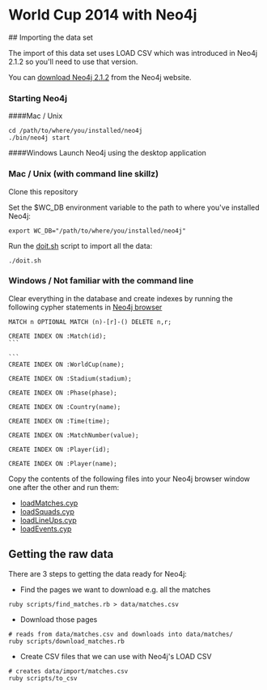 World Cup 2014 with Neo4j
==============

## Importing the data set

The import of this data set uses LOAD CSV which was introduced in Neo4j 2.1.2 so you'll need to use that version.

You can [download Neo4j 2.1.2](http://www.neo4j.org/download) from the Neo4j website.

### Starting Neo4j

####Mac / Unix
````
cd /path/to/where/you/installed/neo4j
./bin/neo4j start
````

####Windows
Launch Neo4j using the desktop application

### Mac / Unix (with command line skillz)

Clone this repository

Set the $WC_DB environment variable to the path to where you've installed Neo4j:

````
export WC_DB="/path/to/where/you/installed/neo4j"
````

Run the [doit.sh](doit.sh) script to import all the data:

````
./doit.sh
````

### Windows / Not familiar with the command line

Clear everything in the database and create indexes by running the following cypher statements in [Neo4j browser](http://localhost:7474)

````
MATCH n OPTIONAL MATCH (n)-[r]-() DELETE n,r;
````

````
CREATE INDEX ON :Match(id);
```

```
CREATE INDEX ON :WorldCup(name);
````

````
CREATE INDEX ON :Stadium(stadium);
````

````
CREATE INDEX ON :Phase(phase);
````

````
CREATE INDEX ON :Country(name);
````

````
CREATE INDEX ON :Time(time);
````

````
CREATE INDEX ON :MatchNumber(value);
````

````
CREATE INDEX ON :Player(id);
````

````
CREATE INDEX ON :Player(name);
````

Copy the contents of the following files into your Neo4j browser window one after the other and run them:

* [loadMatches.cyp](data/import/loadMatches.cyp)
* [loadSquads.cyp](data/import/loadSquads.cyp)
* [loadLineUps.cyp](data/import/loadLineUps.cyp)
* [loadEvents.cyp](data/import/loadEvents.cyp)

## Getting the raw data

There are 3 steps to getting the data ready for Neo4j:

* Find the pages we want to download e.g. all the matches

````
ruby scripts/find_matches.rb > data/matches.csv
````

* Download those pages

````
# reads from data/matches.csv and downloads into data/matches/
ruby scripts/download_matches.rb
````

* Create CSV files that we can use with Neo4j's LOAD CSV

````
# creates data/import/matches.csv
ruby scripts/to_csv
````